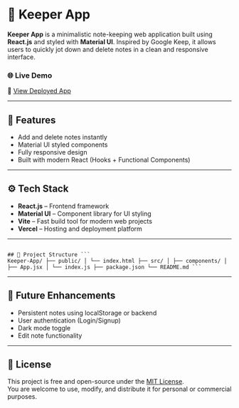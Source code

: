 ﻿# 📝 Keeper App

**Keeper App** is a minimalistic note-keeping web application built using **React.js** and styled with **Material UI**. Inspired by Google Keep, it allows users to quickly jot down and delete notes in a clean and responsive interface.

### 🌐 Live Demo

🔗 [View Deployed App](https://keeper-app-omega-vert.vercel.app/)

---

## 🚀 Features

- Add and delete notes instantly
- Material UI styled components
- Fully responsive design
- Built with modern React (Hooks + Functional Components)

---

## ⚙️ Tech Stack

- **React.js** – Frontend framework
- **Material UI** – Component library for UI styling
- **Vite** – Fast build tool for modern web projects
- **Vercel** – Hosting and deployment platform

---



<pre><code>
## 📁 Project Structure ``` 
Keeper-App/ ├── public/ │ └── index.html ├── src/ │ ├── components/ │ ├── App.jsx │ └── index.js ├── package.json └── README.md ``` </code></pre>



---

## 🧪 Future Enhancements

- Persistent notes using localStorage or backend
- User authentication (Login/Signup)
- Dark mode toggle
- Edit note functionality

---

## 📄 License

This project is free and open-source under the [MIT License](LICENSE).  
You are welcome to use, modify, and distribute it for personal or commercial purposes.

